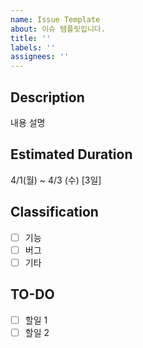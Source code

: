 ```yaml
---
name: Issue Template
about: 이슈 템플릿입니다.
title: ''
labels: ''
assignees: ''
---
```

## Description
내용 설명

## Estimated Duration
4/1(월) ~ 4/3 (수) [3일]

## Classification
- [ ] 기능
- [ ] 버그
- [ ] 기타

## TO-DO
- [ ] 할일 1 
- [ ] 할일 2